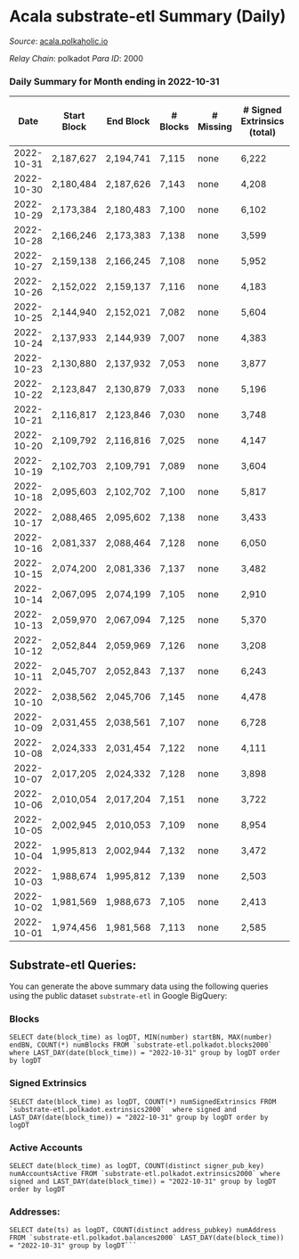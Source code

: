 # Acala substrate-etl Summary (Daily)

_Source_: [acala.polkaholic.io](https://acala.polkaholic.io)

*Relay Chain*: polkadot
*Para ID*: 2000



### Daily Summary for Month ending in 2022-10-31


| Date | Start Block | End Block | # Blocks | # Missing | # Signed Extrinsics (total) | # Active Accounts | # Addresses with Balances | # Events | # Transfers | # XCM Transfers In | # XCM Transfers Out |
| ---- | ----------- | --------- | -------- | --------- | --------------------------- | ----------------- | ------------------------- | -------- | ----------- | ------------------ | ------------------- |
| 2022-10-31 | 2,187,627 | 2,194,741 | 7,115 | none  | 6,222 | 672 | 164,762 | 100,877 | 4,390 ($2,839,164) | 100 ($79,045.50) | 163 ($263,570) |
| 2022-10-30 | 2,180,484 | 2,187,626 | 7,143 | none  | 4,208 | 593 | 164,682 | 87,551 | 2,588 ($2,107,133) | 117 ($140,546) | 189 ($240,617) |
| 2022-10-29 | 2,173,384 | 2,180,483 | 7,100 | none  | 6,102 | 646 |  | 102,617 | 4,823 ($4,450,950) | 164 ($295,341) | 261 ($433,843) |
| 2022-10-28 | 2,166,246 | 2,173,383 | 7,138 | none  | 3,599 | 484 | 164,599 | 82,307 | 1,847 ($4,440,529) | 132 ($204,731) | 212 ($2,697,837) |
| 2022-10-27 | 2,159,138 | 2,166,245 | 7,108 | none  | 5,952 | 465 | 164,564 | 99,349 | 4,373 ($2,660,991) | 126 ($160,609) | 180 ($288,500) |
| 2022-10-26 | 2,152,022 | 2,159,137 | 7,116 | none  | 4,183 | 519 |  | 89,423 | 3,122 ($3,214,515) | 162 ($333,080) | 200 ($157,721) |
| 2022-10-25 | 2,144,940 | 2,152,021 | 7,082 | none  | 5,604 | 559 |  | 100,344 | 5,051 ($2,051,824) | 209 ($304,587) | 238 ($198,234) |
| 2022-10-24 | 2,137,933 | 2,144,939 | 7,007 | none  | 4,383 | 507 |  | 91,650 | 3,771 ($3,582,527) | 194 ($240,650) | 197 ($142,804) |
| 2022-10-23 | 2,130,880 | 2,137,932 | 7,053 | none  | 3,877 | 497 |  | 85,836 | 2,755 ($3,321,572) | 159 ($183,793) | 150 ($183,244) |
| 2022-10-22 | 2,123,847 | 2,130,879 | 7,033 | none  | 5,196 | 459 | 164,383 | 95,614 | 4,308 ($2,916,325) | 143 ($122,226) | 158 ($174,539) |
| 2022-10-21 | 2,116,817 | 2,123,846 | 7,030 | none  | 3,748 | 520 | 164,341 | 86,759 | 3,057 ($3,828,163) | 213 ($225,473) | 237 ($177,707) |
| 2022-10-20 | 2,109,792 | 2,116,816 | 7,025 | none  | 4,147 | 447 | 164,302 | 86,529 | 3,056 ($2,324,159) | 157 ($180,278) | 176 ($127,878) |
| 2022-10-19 | 2,102,703 | 2,109,791 | 7,089 | none  | 3,604 | 501 |  | 84,464 | 2,658 ($22,347,841) | 143 ($128,542) | 145 ($138,719) |
| 2022-10-18 | 2,095,603 | 2,102,702 | 7,100 | none  | 5,817 | 510 |  | 100,290 | 5,234 ($2,332,319) | 134 ($157,825) | 168 ($93,885.07) |
| 2022-10-17 | 2,088,465 | 2,095,602 | 7,138 | none  | 3,433 | 513 | 164,133 | 85,547 | 3,086 ($4,162,844) | 155 ($166,802) | 217 ($157,123) |
| 2022-10-16 | 2,081,337 | 2,088,464 | 7,128 | none  | 6,050 | 808 | 164,069 | 105,241 | 5,766 ($4,802,058) | 193 ($183,831) | 239 ($173,392) |
| 2022-10-15 | 2,074,200 | 2,081,336 | 7,137 | none  | 3,482 | 526 | 163,980 | 87,047 | 3,442 ($3,083,041) | 188 ($130,391) | 202 ($208,979) |
| 2022-10-14 | 2,067,095 | 2,074,199 | 7,105 | none  | 2,910 | 500 | 163,903 | 81,407 | 2,595 ($2,447,528) | 190 ($173,778) | 237 ($117,023) |
| 2022-10-13 | 2,059,970 | 2,067,094 | 7,125 | none  | 5,370 | 681 | 163,853 | 102,953 | 6,014 ($13,696,575) | 241 ($278,824) | 191 ($894,571) |
| 2022-10-12 | 2,052,844 | 2,059,969 | 7,126 | none  | 3,208 | 609 | 163,785 | 85,613 | 3,494 ($5,297,841) | 148 ($163,208) | 133 ($222,536) |
| 2022-10-11 | 2,045,707 | 2,052,843 | 7,137 | none  | 6,243 | 675 |  | 108,348 | 6,160 ($5,518,241) | 294 ($406,775) | 221 ($307,287) |
| 2022-10-10 | 2,038,562 | 2,045,706 | 7,145 | none  | 4,478 | 647 |  | 92,130 | 3,477 ($3,907,768) | 199 ($327,204) | 170 ($243,584) |
| 2022-10-09 | 2,031,455 | 2,038,561 | 7,107 | none  | 6,728 | 676 |  | 107,601 | 6,015 ($2,570,321) | 142 ($93,828.69) | 154 ($109,274) |
| 2022-10-08 | 2,024,333 | 2,031,454 | 7,122 | none  | 4,111 | 663 |  | 91,653 | 3,900 ($4,094,835) | 170 ($232,089) | 146 ($281,701) |
| 2022-10-07 | 2,017,205 | 2,024,332 | 7,128 | none  | 3,898 | 532 |  | 88,569 | 3,660 ($3,205,598) | 118 ($143,116) | 128 ($209,185) |
| 2022-10-06 | 2,010,054 | 2,017,204 | 7,151 | none  | 3,722 | 831 |  | 91,006 | 4,079 ($3,995,944) | 192 ($139,142) | 220 ($221,009) |
| 2022-10-05 | 2,002,945 | 2,010,053 | 7,109 | none  | 8,954 | 935 |  | 127,250 | 8,122 ($5,942,785) | 249 ($473,598) | 254 ($351,652) |
| 2022-10-04 | 1,995,813 | 2,002,944 | 7,132 | none  | 3,472 | 850 |  | 46,557 | 3,982 ($3,334,297) | 225 ($289,524) | 175 ($196,979) |
| 2022-10-03 | 1,988,674 | 1,995,812 | 7,139 | none  | 2,503 | 728 |  | 38,125 | 2,956 ($2,549,270) | 150 ($117,484) | 160 ($131,935) |
| 2022-10-02 | 1,981,569 | 1,988,673 | 7,105 | none  | 2,413 | 834 |  | 39,758 | 3,518 ($1,834,311) | 259 ($153,587) | 163 ($106,766) |
| 2022-10-01 | 1,974,456 | 1,981,568 | 7,113 | none  | 2,585 | 800 |  | 40,448 | 3,557 ($1,974,149) | 232 ($151,388) | 182 ($408,519) |

## Substrate-etl Queries:
You can generate the above summary data using the following queries using the public dataset `substrate-etl` in Google BigQuery:


### Blocks
```
SELECT date(block_time) as logDT, MIN(number) startBN, MAX(number) endBN, COUNT(*) numBlocks FROM `substrate-etl.polkadot.blocks2000`  where LAST_DAY(date(block_time)) = "2022-10-31" group by logDT order by logDT
```


### Signed Extrinsics
```
SELECT date(block_time) as logDT, COUNT(*) numSignedExtrinsics FROM `substrate-etl.polkadot.extrinsics2000`  where signed and LAST_DAY(date(block_time)) = "2022-10-31" group by logDT order by logDT
```


### Active Accounts
```
SELECT date(block_time) as logDT, COUNT(distinct signer_pub_key) numAccountsActive FROM `substrate-etl.polkadot.extrinsics2000` where signed and LAST_DAY(date(block_time)) = "2022-10-31" group by logDT order by logDT
```


### Addresses:
```
SELECT date(ts) as logDT, COUNT(distinct address_pubkey) numAddress FROM `substrate-etl.polkadot.balances2000` LAST_DAY(date(block_time)) = "2022-10-31" group by logDT```

